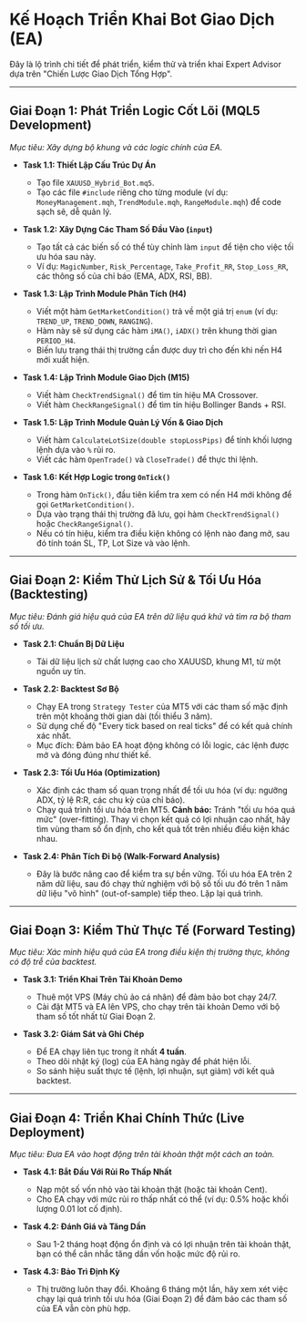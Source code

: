# Kế Hoạch Triển Khai Bot Giao Dịch (EA)

Đây là lộ trình chi tiết để phát triển, kiểm thử và triển khai Expert Advisor dựa trên "Chiến Lược Giao Dịch Tổng Hợp".

---

## Giai Đoạn 1: Phát Triển Logic Cốt Lõi (MQL5 Development)

*Mục tiêu: Xây dựng bộ khung và các logic chính của EA.*

- **Task 1.1: Thiết Lập Cấu Trúc Dự Án**
    - Tạo file `XAUUSD_Hybrid_Bot.mq5`.
    - Tạo các file `#include` riêng cho từng module (ví dụ: `MoneyManagement.mqh`, `TrendModule.mqh`, `RangeModule.mqh`) để code sạch sẽ, dễ quản lý.

- **Task 1.2: Xây Dựng Các Tham Số Đầu Vào (`input`)**
    - Tạo tất cả các biến số có thể tùy chỉnh làm `input` để tiện cho việc tối ưu hóa sau này.
    - Ví dụ: `MagicNumber`, `Risk_Percentage`, `Take_Profit_RR`, `Stop_Loss_RR`, các thông số của chỉ báo (EMA, ADX, RSI, BB).

- **Task 1.3: Lập Trình Module Phân Tích (H4)**
    - Viết một hàm `GetMarketCondition()` trả về một giá trị `enum` (ví dụ: `TREND_UP`, `TREND_DOWN`, `RANGING`).
    - Hàm này sẽ sử dụng các hàm `iMA()`, `iADX()` trên khung thời gian `PERIOD_H4`.
    - Biến lưu trạng thái thị trường cần được duy trì cho đến khi nến H4 mới xuất hiện.

- **Task 1.4: Lập Trình Module Giao Dịch (M15)**
    - Viết hàm `CheckTrendSignal()` để tìm tín hiệu MA Crossover.
    - Viết hàm `CheckRangeSignal()` để tìm tín hiệu Bollinger Bands + RSI.

- **Task 1.5: Lập Trình Module Quản Lý Vốn & Giao Dịch**
    - Viết hàm `CalculateLotSize(double stopLossPips)` để tính khối lượng lệnh dựa vào `%` rủi ro.
    - Viết các hàm `OpenTrade()` và `CloseTrade()` để thực thi lệnh.

- **Task 1.6: Kết Hợp Logic trong `OnTick()`**
    - Trong hàm `OnTick()`, đầu tiên kiểm tra xem có nến H4 mới không để gọi `GetMarketCondition()`.
    - Dựa vào trạng thái thị trường đã lưu, gọi hàm `CheckTrendSignal()` hoặc `CheckRangeSignal()`.
    - Nếu có tín hiệu, kiểm tra điều kiện không có lệnh nào đang mở, sau đó tính toán SL, TP, Lot Size và vào lệnh.

---

## Giai Đoạn 2: Kiểm Thử Lịch Sử & Tối Ưu Hóa (Backtesting)

*Mục tiêu: Đánh giá hiệu quả của EA trên dữ liệu quá khứ và tìm ra bộ tham số tối ưu.*

- **Task 2.1: Chuẩn Bị Dữ Liệu**
    - Tải dữ liệu lịch sử chất lượng cao cho XAUUSD, khung M1, từ một nguồn uy tín.

- **Task 2.2: Backtest Sơ Bộ**
    - Chạy EA trong `Strategy Tester` của MT5 với các tham số mặc định trên một khoảng thời gian dài (tối thiểu 3 năm).
    - Sử dụng chế độ "Every tick based on real ticks" để có kết quả chính xác nhất.
    - Mục đích: Đảm bảo EA hoạt động không có lỗi logic, các lệnh được mở và đóng đúng như thiết kế.

- **Task 2.3: Tối Ưu Hóa (Optimization)**
    - Xác định các tham số quan trọng nhất để tối ưu hóa (ví dụ: ngưỡng ADX, tỷ lệ R:R, các chu kỳ của chỉ báo).
    - Chạy quá trình tối ưu hóa trên MT5. **Cảnh báo:** Tránh "tối ưu hóa quá mức" (over-fitting). Thay vì chọn kết quả có lợi nhuận cao nhất, hãy tìm vùng tham số ổn định, cho kết quả tốt trên nhiều điều kiện khác nhau.

- **Task 2.4: Phân Tích Đi bộ (Walk-Forward Analysis)**
    - Đây là bước nâng cao để kiểm tra sự bền vững. Tối ưu hóa EA trên 2 năm dữ liệu, sau đó chạy thử nghiệm với bộ số tối ưu đó trên 1 năm dữ liệu "vô hình" (out-of-sample) tiếp theo. Lặp lại quá trình.

---

## Giai Đoạn 3: Kiểm Thử Thực Tế (Forward Testing)

*Mục tiêu: Xác minh hiệu quả của EA trong điều kiện thị trường thực, không có độ trễ của backtest.*

- **Task 3.1: Triển Khai Trên Tài Khoản Demo**
    - Thuê một VPS (Máy chủ ảo cá nhân) để đảm bảo bot chạy 24/7.
    - Cài đặt MT5 và EA lên VPS, cho chạy trên tài khoản Demo với bộ tham số tốt nhất từ Giai Đoạn 2.

- **Task 3.2: Giám Sát và Ghi Chép**
    - Để EA chạy liên tục trong ít nhất **4 tuần**.
    - Theo dõi nhật ký (log) của EA hàng ngày để phát hiện lỗi.
    - So sánh hiệu suất thực tế (lệnh, lợi nhuận, sụt giảm) với kết quả backtest.

---

## Giai Đoạn 4: Triển Khai Chính Thức (Live Deployment)

*Mục tiêu: Đưa EA vào hoạt động trên tài khoản thật một cách an toàn.*

- **Task 4.1: Bắt Đầu Với Rủi Ro Thấp Nhất**
    - Nạp một số vốn nhỏ vào tài khoản thật (hoặc tài khoản Cent).
    - Cho EA chạy với mức rủi ro thấp nhất có thể (ví dụ: 0.5% hoặc khối lượng 0.01 lot cố định).

- **Task 4.2: Đánh Giá và Tăng Dần**
    - Sau 1-2 tháng hoạt động ổn định và có lợi nhuận trên tài khoản thật, bạn có thể cân nhắc tăng dần vốn hoặc mức độ rủi ro.

- **Task 4.3: Bảo Trì Định Kỳ**
    - Thị trường luôn thay đổi. Khoảng 6 tháng một lần, hãy xem xét việc chạy lại quá trình tối ưu hóa (Giai Đoạn 2) để đảm bảo các tham số của EA vẫn còn phù hợp. 